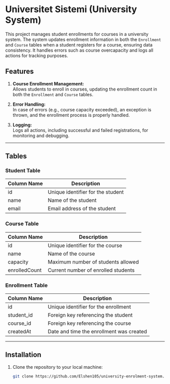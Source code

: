 # Universitet Sistemi (University System)

This project manages student enrollments for courses in a university system. The system updates enrollment information in both the `Enrollment` and `Course` tables when a student registers for a course, ensuring data consistency. It handles errors such as course overcapacity and logs all actions for tracking purposes.

## Features

1. **Course Enrollment Management:**  
   Allows students to enroll in courses, updating the enrollment count in both the `Enrollment` and `Course` tables.

2. **Error Handling:**  
   In case of errors (e.g., course capacity exceeded), an exception is thrown, and the enrollment process is properly handled.

3. **Logging:**  
   Logs all actions, including successful and failed registrations, for monitoring and debugging.
---

## Tables

### Student Table

| Column Name | Description            |
|-------------|------------------------|
| id          | Unique identifier for the student |
| name        | Name of the student    |
| email       | Email address of the student |

### Course Table

| Column Name   | Description                     |
|---------------|---------------------------------|
| id            | Unique identifier for the course|
| name          | Name of the course             |
| capacity      | Maximum number of students allowed |
| enrolledCount | Current number of enrolled students |

### Enrollment Table

| Column Name   | Description                         |
|---------------|-------------------------------------|
| id            | Unique identifier for the enrollment |
| student_id    | Foreign key referencing the student |
| course_id     | Foreign key referencing the course  |
| createdAt     | Date and time the enrollment was created |

---

## Installation

1. Clone the repository to your local machine:

   ```bash
   git clone https://github.com/Elshen105/university-enrolment-system.git

